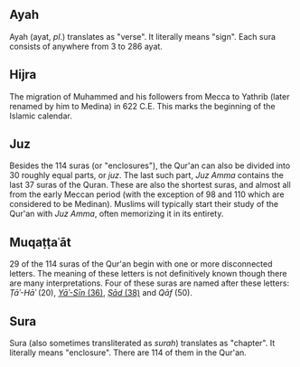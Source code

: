 ## Ayah

Ayah \(ayat, _pl_.\) translates as "verse". It literally means "sign". Each sura consists of anywhere from 3 to 286 ayat.

## Hijra

The migration of Muhammed and his followers from Mecca to Yathrib \(later renamed by him to Medina\) in 622 C.E. This marks the beginning of the Islamic calendar.

## Juz

Besides the 114 suras \(or "enclosures"\), the Qur'an can also be divided into 30 roughly equal parts, or _juz_. The last such part, _Juz Amma_ contains the last 37 suras of the Quran. These are also the shortest suras, and almost all from the early Meccan period \(with the exception of 98 and 110 which are considered to be Medinan\). Muslims will typically start their study of the Qur'an with _Juz Amma_, often memorizing it in its entirety. 

## Muqaṭṭaʿāt

29 of the 114 suras of the Qur'an begin with one or more disconnected letters. The meaning of these letters is not definitively known though there are many interpretations. Four of these suras are named after these letters: _Ṭāʾ-Hāʾ_ \(20\), [_Yāʾ-Sīn_ \(36\)](/quran/week-4-suras-36-67-32/sura-36.md), [_Ṣād_ \(38\)](/quran/week-3-suras-19-38/sura-38.md) and _Qāf_ \(50\).

## Sura

Sura \(also sometimes transliterated as _surah_\) translates as "chapter". It literally means "enclosure". There are 114 of them in the Qur'an.

